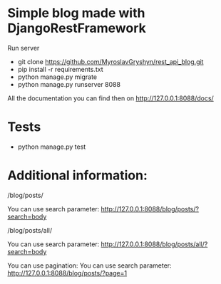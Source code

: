 # Simple blog made with DjangoRestFramework

Run server
- git clone https://github.com/MyroslavGryshyn/rest_api_blog.git
- pip install -r requirements.txt
- python manage.py migrate
- python manage.py runserver 8088

All the documentation you can find then on http://127.0.0.1:8088/docs/

# Tests
- python manage.py test

# Additional information:

/blog/posts/

You can use search parameter:
http://127.0.0.1:8088/blog/posts/?search=body

/blog/posts/all/

You can use search parameter:
http://127.0.0.1:8088/blog/posts/all/?search=body

You can use pagination:
You can use search parameter:
http://127.0.0.1:8088/blog/posts/?page=1
